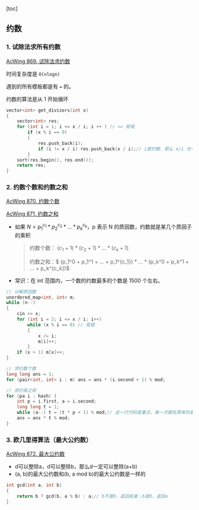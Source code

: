 [toc]

## 约数

### 1. 试除法求所有约数

[AcWing 869. 试除法求约数](https://www.acwing.com/problem/content/871)

时间复杂度是 `O(nlogn)`

遇到的所有模板都是有 `=` 的。

约数的算法是从 1 开始循环

```cpp
vector<int> get_divisors(int x)
{
    vector<int> res;
    for (int i = 1; i <= x / i; i ++ ) // <= 易错
        if (x % i == 0)
        {
            res.push_back(i);
            if (i != x / i) res.push_back(x / i);// i是约数，那么 x/i 也一定是约数
        }
    sort(res.begin(), res.end());
    return res;
}
```



### 2. 约数个数和约数之和

[AcWing 870. 约数个数](https://www.acwing.com/problem/content/872)

[AcWing 871. 约数之和](https://www.acwing.com/problem/content/873)

+ 如果 $N = p_1^{c_1} * p_2^{c_2} * ... * p_k^{c_k}$，p 表示 N 的质因数，约数就是某几个质因子的乘积

  > 约数个数： $(c_1 + 1) * (c_2 + 1) * ... * (c_k + 1)$
  >
  > 约数之和：$ (p_1^0 + p_1^1 + ... + p_1^{c_1}) * ... * (p_k^0 + p_k^1 + ... + p_k^{c_k})$

+ 常识：在 int 范围内，一个数的约数最多的个数是 1500 个左右。

```cpp
// 分解质因数
unordered_map<int, int> m;
while (n--)
{
    cin >> x;
    for (int i = 2; i <= x / i; i++)
        while (x % i == 0) // 易错
        {
            x /= i;
            m[i]++;
        }
    if (x > 1) m[x]++;
}

// 求约数个数
long long ans = 1;
for (pair<int, int> i : m) ans = ans * (i.second + 1) % mod;

// 求约束之和
for (pa i : hash) {
    int p = i.first, a = i.second;
    long long t = 1;
    while (a--) t = (t * p + 1) % mod;// 这一行代码是重点，每一次都在原来的基础上* p + 1 ，执行了a次就是 t = p^a + p ^ (a-1) + ...... + 1
    ans = ans * t % mod;
}
```



### 3. 欧几里得算法（最大公约数）

[AcWing 872. 最大公约数](https://www.acwing.com/problem/content/874)

+ d可以整除a，d可以整除b，那么d一定可以整除(a+b)
+ (a, b)的最大公约数和(b, a mod b)的最大公约数是一样的

```cpp
int gcd(int a, int b)
{
    return b ? gcd(b, a % b) : a;// b不是0，返回前者；b是0，返回a
}
```

